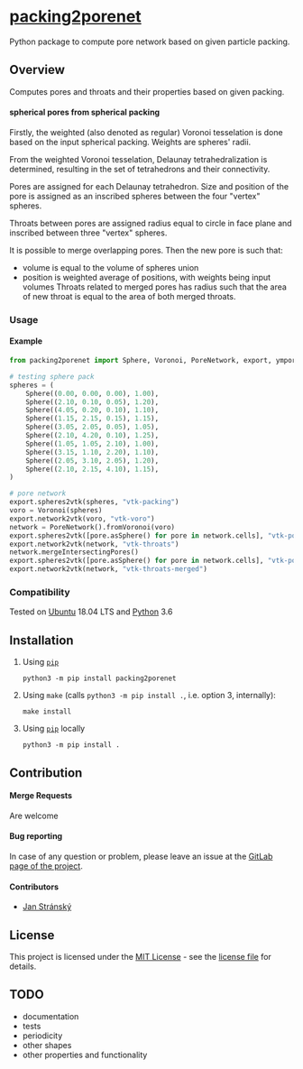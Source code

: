 # [packing2porenet](https://gitlab.com/stranskyjan/packing2porenet)
Python package to compute pore network based on given particle packing.

## Overview
Computes pores and throats and their properties based on given packing.

#### spherical pores from spherical packing
Firstly, the weighted (also denoted as regular) Voronoi tesselation is done based on the input spherical packing. Weights are spheres' radii.

From the weighted Voronoi tesselation, Delaunay tetrahedralization is determined, resulting in the set of tetrahedrons and their connectivity.

Pores are assigned for each Delaunay tetrahedron.
Size and position of the pore is assigned as an inscribed spheres between the four "vertex" spheres.

Throats between pores are assigned radius equal to circle in face plane and inscribed between three "vertex" spheres.

It is possible to merge overlapping pores.
Then the new pore is such that:
- volume is equal to the volume of spheres union
- position is weighted average of positions, with weights being input volumes
Throats related to merged pores has radius such that the area of new throat is equal to the area of both merged throats.

### Usage

#### Example
```python
from packing2porenet import Sphere, Voronoi, PoreNetwork, export, ymport

# testing sphere pack
spheres = (
    Sphere((0.00, 0.00, 0.00), 1.00),
    Sphere((2.10, 0.10, 0.05), 1.20),
    Sphere((4.05, 0.20, 0.10), 1.10),
    Sphere((1.15, 2.15, 0.15), 1.15),
    Sphere((3.05, 2.05, 0.05), 1.05),
    Sphere((2.10, 4.20, 0.10), 1.25),
    Sphere((1.05, 1.05, 2.10), 1.00),
    Sphere((3.15, 1.10, 2.20), 1.10),
    Sphere((2.05, 3.10, 2.05), 1.20),
    Sphere((2.10, 2.15, 4.10), 1.15),
)

# pore network
export.spheres2vtk(spheres, "vtk-packing")
voro = Voronoi(spheres)
export.network2vtk(voro, "vtk-voro")
network = PoreNetwork().fromVoronoi(voro)
export.spheres2vtk([pore.asSphere() for pore in network.cells], "vtk-pores")
export.network2vtk(network, "vtk-throats")
network.mergeIntersectingPores()
export.spheres2vtk([pore.asSphere() for pore in network.cells], "vtk-pores-merged")
export.network2vtk(network, "vtk-throats-merged")
```

### Compatibility
Tested on [Ubuntu](https://ubuntu.com/) 18.04 LTS and [Python](https://www.python.org/) 3.6

## Installation

1. Using [`pip`](https://pypi.org/project/pip/)

	`python3 -m pip install packing2porenet`

2. Using `make` (calls `python3 -m pip install .`, i.e. option 3, internally):

	`make install`

3. Using [`pip`](https://pypi.org/project/pip/) locally

	`python3 -m pip install .`


## Contribution
#### Merge Requests
Are welcome

#### Bug reporting
In case of any question or problem, please leave an issue at the [GitLab page of the project](https://gitlab.com/stranskyjan/packing2porenet/-/issues).

#### Contributors
- [Jan Stránský](https://gitlab.com/stranskyjan)

## License
This project is licensed under the [MIT License](https://en.wikipedia.org/wiki/MIT_License) - see the [license file](LICENSE) for details.

## TODO
- documentation
- tests
- periodicity
- other shapes
- other properties and functionality
